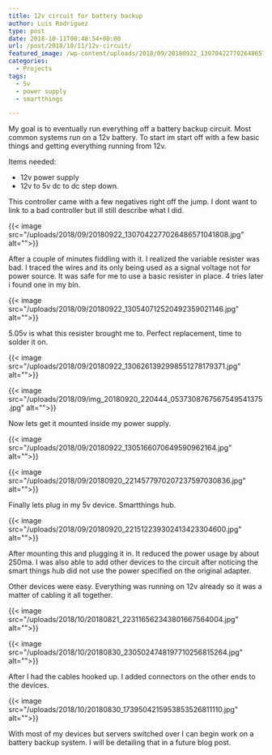 ```yaml
---
title: 12v circuit for battery backup
author: Luis Rodriguez
type: post
date: 2018-10-11T00:48:54+00:00
url: /post/2018/10/11/12v-circuit/
featured_image: /wp-content/uploads/2018/09/20180922_1307042277026486571041808.jpg
categories:
  - Projects
tags:
  - 5v
  - power supply
  - smartthings

---
```

My goal is to eventually run everything off a battery backup circuit. Most common systems run on a 12v battery. To start im start off with a few basic things and getting everything running from 12v.

Items needed:

  * 12v power supply
  * 12v to 5v dc to dc step down.

This controller came with a few negatives right off the jump. I dont want to link to a bad controller but ill still describe what I did.

<!--more-->

{{< image src="/uploads/2018/09/20180922_1307042277026486571041808.jpg" alt="">}}

After a couple of minutes fiddling with it. I realized the variable resister was bad. I traced the wires and its only being used as a signal voltage not for power source. It was safe for me to use a basic resister in place. 4 tries later i found one in my bin.

{{< image src="/uploads/2018/09/20180922_130540712520492359021146.jpg" alt="">}}

5.05v is what this resister brought me to. Perfect replacement, time to solder it on.

{{< image src="/uploads/2018/09/20180922_1306261392998551278179371.jpg" alt="">}}

{{< image src="/uploads/2018/09/img_20180920_220444_0537308767567549541375.jpg" alt="">}}

Now lets get it mounted inside my power supply.

{{< image src="/uploads/2018/09/20180922_1305166070649590962164.jpg" alt="">}}

{{< image src="/uploads/2018/09/20180920_2214577970207237597030836.jpg" alt="">}}

Finally lets plug in my 5v device. Smartthings hub.

{{< image src="/uploads/2018/09/20180920_221512239302413423304600.jpg" alt="">}}

After mounting this and plugging it in. It reduced the power usage by about 250ma. I was also able to add other devices to the circuit after noticing the smart things hub did not use the power specified on the original adapter.

Other devices were easy. Everything was running on 12v already so it was a matter of cabling it all together.

{{< image src="/uploads/2018/10/20180821_223116562343801667564004.jpg" alt="">}}

{{< image src="/uploads/2018/10/20180830_2305024748197710256815264.jpg" alt="">}}

After I had the cables hooked up. I added connectors on the other ends to the devices.

{{< image src="/uploads/2018/10/20180830_1739504215953853526811110.jpg" alt="">}}

With most of my devices but servers switched over I can begin work on a battery backup system. I will be detailing that in a future blog post.

